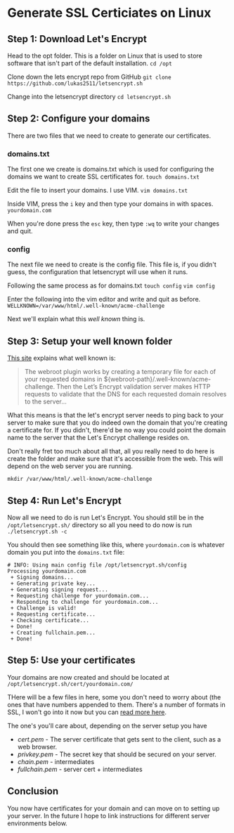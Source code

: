 # Generate SSL Certiciates on Linux

## Step 1: Download Let's Encrypt
Head to the opt folder. This is a folder on Linux that is used to store software that isn't part of the default installation.
`cd /opt`

Clone down the lets encrypt repo from GitHub
`git clone https://github.com/lukas2511/letsencrypt.sh`

Change into the letsencrypt directory
`cd letsencrypt.sh`

## Step 2: Configure your domains
There are two files that we need to create to generate our certificates. 

### domains.txt
The first one we create is domains.txt which is used for configuring the domains we want to create SSL certificates for.
`touch domains.txt`

Edit the file to insert your domains. I use VIM.
`vim domains.txt`

Inside VIM, press the `i` key and then type your domains in with spaces.
`yourdomain.com`

When you're done press the `esc` key, then type `:wq` to write your changes and quit.

### config
The next file we need to create is the config file. This file is, if you didn't guess, the configuration that letsencrypt will use when it runs.

Following the same process as for domains.txt
`touch config`
`vim config`

Enter the following into the vim editor and write and quit as before.
`WELLKNOWN=/var/www/html/.well-known/acme-challenge`

Next we'll explain what this *well known* thing is.

## Step 3: Setup your well known folder
[This site](http://letsencrypt.readthedocs.io/en/latest/using.html) explains what well known is:
>The webroot plugin works by creating a temporary file for each of your requested domains in ${webroot-path}/.well-known/acme-challenge. Then the Let’s Encrypt validation server makes HTTP requests to validate that the DNS for each requested domain resolves to the server...

What this means is that the let's encrypt server needs to ping back to your server to make sure that you do indeed own the domain that you're creating a certificate for. If you didn't, there'd be no way you could point the domain name to the server that the Let's Encrypt challenge resides on.

Don't really fret too much about all that, all you really need to do here is create the folder and make sure that it's accessible from the web. This will depend on the web server you are running.

`mkdir /var/www/html/.well-known/acme-challenge`

## Step 4: Run Let's Encrypt
Now all we need to do is run Let's Encrypt. You should still be in the `/opt/letsencrypt.sh/` directory so all you need to do now is run `./letsencrypt.sh -c`

You should then see something like this, where `yourdomain.com` is whatever domain you put into the `domains.txt` file:
```
# INFO: Using main config file /opt/letsencrypt.sh/config
Processing yourdomain.com
 + Signing domains...
 + Generating private key...
 + Generating signing request...
 + Requesting challenge for yourdomain.com...
 + Responding to challenge for yourdomain.com...
 + Challenge is valid!
 + Requesting certificate...
 + Checking certificate...
 + Done!
 + Creating fullchain.pem...
 + Done!
```

## Step 5: Use your certificates
Your domains are now created and should be located at `/opt/letsencrypt.sh/cert/yourdomain.com/`

THere will be a few files in here, some you don't need to worry about (the ones that have numbers appended to them. There's a number of formats in SSL, I won't go into it now but you can [read more here](http://serverfault.com/questions/9708/what-is-a-pem-file-and-how-does-it-differ-from-other-openssl-generated-key-file).

The one's you'll care about, depending on the server setup you have

- _cert.pem_ - The server certificate that gets sent to the client, such as a web browser.
- _privkey.pem_ - The secret key that should be secured on your server.
- _chain.pem_ - intermediates
- _fullchain.pem_ - server cert + intermediates


## Conclusion
You now have certificates for your domain and can move on to setting up your server. In the future I hope to link instructions for different server environments below.

